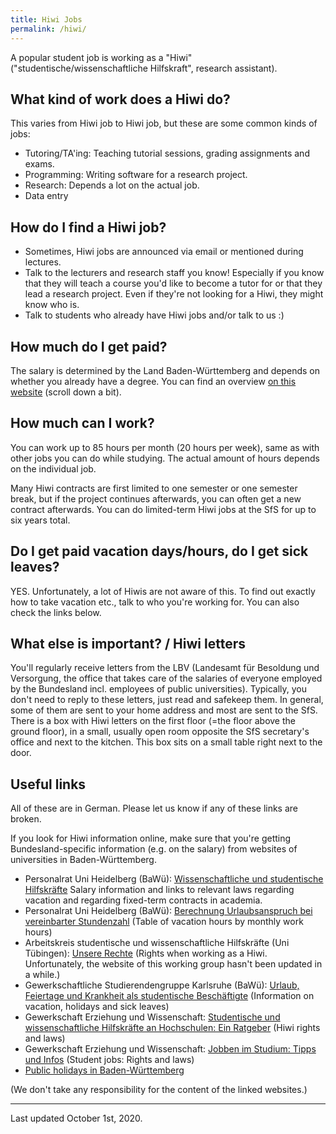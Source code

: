 ```yaml
---
title: Hiwi Jobs
permalink: /hiwi/
---
```


A popular student job is working as a "Hiwi" ("studentische/wissenschaftliche Hilfskraft", research assistant).

## What kind of work does a Hiwi do? 

This varies from Hiwi job to Hiwi job, but these are some common kinds of jobs:
* Tutoring/TA'ing: Teaching tutorial sessions, grading assignments and exams.
* Programming: Writing software for a research project.
* Research: Depends a lot on the actual job.
* Data entry

## How do I find a Hiwi job?

* Sometimes, Hiwi jobs are announced via email or mentioned during lectures.
* Talk to the lecturers and research staff you know! Especially if you know that they will teach a course you'd like to become a tutor for or that they lead a research project. Even if they're not looking for a Hiwi, they might know who is. 
* Talk to students who already have Hiwi jobs and/or talk to us :)

## How much do I get paid?

The salary is determined by the Land Baden-Württemberg and depends on whether you already have a degree. You can find an overview [on this website](https://www.uni-heidelberg.de/einrichtungen/organe/personalrat/Hiwi.html) (scroll down a bit).

## How much can I work?

You can work up to 85 hours per month (20 hours per week), same as with other jobs you can do while studying. The actual amount of hours depends on the individual job.

Many Hiwi contracts are first limited to one semester or one semester break, but if the project continues afterwards, you can often get a new contract afterwards. You can do limited-term Hiwi jobs at the SfS for up to six years total.

## Do I get paid vacation days/hours, do I get sick leaves?

YES. Unfortunately, a lot of Hiwis are not aware of this. To find out exactly how to take vacation etc., talk to who you're working for. You can also check the links below.

## What else is important? / Hiwi letters

You'll regularly receive letters from the LBV (Landesamt für Besoldung und Versorgung, the office that takes care of the salaries of everyone employed by the Bundesland incl. employees of public universities). 
Typically, you don't need to reply to these letters, just read and safekeep them. 
In general, some of them are sent to your home address and most are sent to the SfS. 
There is a box with Hiwi letters on the first floor (=the floor above the ground floor), in a small, usually open room opposite the SfS secretary's office and next to the kitchen.
This box sits on a small table right next to the door.

## Useful links

All of these are in German. Please let us know if any of these links are broken.

If you look for Hiwi information online, make sure that you're getting Bundesland-specific information (e.g. on the salary) from websites of universities in Baden-Württemberg.

* Personalrat Uni Heidelberg (BaWü): [Wissenschaftliche und studentische Hilfskräfte](https://www.uni-heidelberg.de/einrichtungen/organe/personalrat/Hiwi.html) Salary information and links to relevant laws regarding vacation and regarding fixed-term contracts in academia.
* Personalrat Uni Heidelberg (BaWü): [Berechnung Urlaubsanspruch bei vereinbarter Stundenzahl](https://www.uni-heidelberg.de/md/organe/personalrat/pv/urlaub_hiwi.pdf) (Table of vacation hours by monthly work hours)
* Arbeitskreis studentische und wissenschaftliche Hilfskräfte (Uni Tübingen): [Unsere Rechte](http://hiwistuebingen.blogsport.de/unsere-rechte/) (Rights when working as a Hiwi. Unfortunately, the website of this working group hasn't been updated in a while.)
* Gewerkschaftliche Studierendengruppe Karlsruhe (BaWü): [Urlaub, Feiertage und Krankheit als studentische Beschäftigte](http://gska.blogsport.de/2011/12/08/urlaub-feiertage-und-krankheit-als-studentische-beschaeftigte/) (Information on vacation, holidays and sick leaves)
* Gewerkschaft Erziehung und Wissenschaft: [Studentische und  wissenschaftliche Hilfskräfte an Hochschulen: Ein Ratgeber](https://www.gew.de/fileadmin/media/publikationen/hv/Hochschule_und_Forschung/Broschueren_und_Ratgeber/RatgeberSHK-WHK_A5_web.pdf) (Hiwi rights and laws)
* Gewerkschaft Erziehung und Wissenschaft: [Jobben im Studium: Tipps und Infos](https://www.gew.de/fileadmin/media/publikationen/hv/Hochschule_und_Forschung/Broschueren_und_Ratgeber/Jobben_im_Studium_web.pdf) (Student jobs: Rights and laws)
* [Public holidays in Baden-Württemberg](https://www.ferienwiki.de/feiertage/de/baden-wuerttemberg)

(We don't take any responsibility for the content of the linked websites.)

---

Last updated October 1st, 2020.